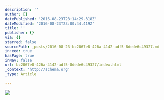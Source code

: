 ```yaml
---
description: ''
author: []
datePublished: '2016-08-23T23:14:29.318Z'
dateModified: '2016-08-23T23:00:44.419Z'
title: ''
publisher: {}
via: {}
starred: false
sourcePath: _posts/2016-08-23-bc2067e8-426a-4142-adf5-8dede6c49327.md
inFeed: true
hasPage: true
inNav: false
url: bc2067e8-426a-4142-adf5-8dede6c49327/index.html
_context: 'http://schema.org'
_type: Article

---
```

![](https://the-grid-user-content.s3-us-west-2.amazonaws.com/de099853-e96f-4b61-96b7-e08eec639a31.png)